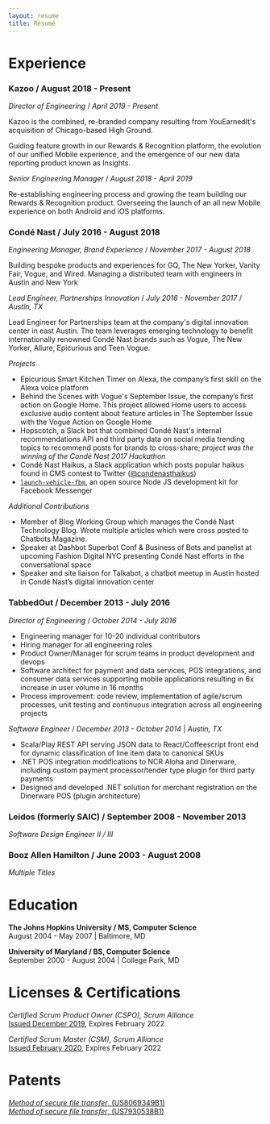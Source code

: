 ```yaml
---
layout: resume
title: Résumé
---
```


# Experience

### Kazoo / August 2018 - Present

_Director of Engineering_ / _April 2019 - Present_

Kazoo is the combined, re-branded company resulting from YouEarnedIt's acquisition of Chicago-based High Ground.

Guiding feature growth in our Rewards &amp; Recognition platform, the evolution of our unified Mobile experience, and the emergence of our new data reporting product known as Insights.

_Senior Engineering Manager_ / _August 2018 - April 2019_

Re-establishing engineering process and growing the team building our Rewards &amp; Recognition product. Overseeing the launch of an all new Mobile experience on both Android and iOS platforms.

### Condé Nast / July 2016 - August 2018

_Engineering Manager, Brand Experience_ / _November 2017 - August 2018_

Building bespoke products and experiences for GQ, The New Yorker, Vanity Fair, Vogue, and Wired. Managing a distributed team with engineers in Austin and New York

_Lead Engineer, Partnerships Innovation_ / _July 2016 - November 2017_ / _Austin, TX_

Lead Engineer for Partnerships team at the company's digital innovation center in east
Austin. The team leverages emerging technology to benefit internationally renowned
Condé Nast brands such as Vogue, The New Yorker, Allure, Epicurious and Teen Vogue.

_Projects_

- Epicurious Smart Kitchen Timer on Alexa, the company’s first skill on the Alexa
  voice platform
- Behind the Scenes with Vogue's September Issue, the company’s first action on
  Google Home. This project allowed Home users to access exclusive audio
  content about feature articles in The September Issue with the Vogue Action
  on Google Home
- Hopscotch, a Slack bot that combined Condé Nast's internal recommendations API
  and third party data on social media trending topics to recommend posts for
  brands to cross-share; _project was the winning of the Condé Nast 2017 Hackathon_
- Condé Nast Haikus, a Slack application which posts popular haikus found in CMS contest to Twitter ([@condenasthaikus])
- [`launch-vehicle-fbm`], an open source Node JS development kit for Facebook Messenger

_Additional Contributions_

- Member of Blog Working Group which manages the Condé Nast
  Technology Blog. Wrote multiple articles which were cross posted to Chatbots
  Magazine.
- Speaker at Dashbot Superbot Conf & Business of Bots and panelist at
  upcoming Fashion Digital NYC presenting Condé Nast efforts in the
  conversational space
- Speaker and site liaison for Talkabot, a chatbot meetup in Austin hosted in
  Condé Nast’s digital innovation center

[@condenasthaikus]: https://twitter.com/condenasthaikus
[`launch-vehicle-fbm`]: https://github.com/CondeNast/launch-vehicle-fbm

### TabbedOut / December 2013 - July 2016

_Director of Engineering_ / _October 2014 - July 2016_

- Engineering manager for 10-20 individual contributors
- Hiring manager for all engineering roles
- Product Owner/Manager for scrum teams in product development and devops
- Software architect for payment and data services, POS integrations, and consumer data services supporting mobile applications resulting in 6x increase in user volume in 16 months
- Process improvement: code review, implementation of agile/scrum processes, unit testing and continuous integration across all engineering projects

_Software Engineer_ / _December 2013 - October 2014_ | _Austin, TX_

- Scala/Play REST API serving JSON data to React/Coffeescript front end for dynamic classification of line item data to canonical SKUs
- .NET POS integration modifications to NCR Aloha and Dinerware, including custom payment processor/tender type plugin for third party payments
- Designed and developed .NET solution for merchant registration on the Dinerware POS (plugin architecture)

### Leidos (formerly SAIC) / September 2008 - November 2013

_Software Design Engineer II / III_

### Booz Allen Hamilton / June 2003 - August 2008

_Multiple Titles_

# Education

**The Johns Hopkins University / MS, Computer Science**  
August 2004 - May 2007 | Baltimore, MD

**University of Maryland / BS, Computer Science**  
September 2000 - August 2004 | College Park, MD

# Licenses & Certifications

_Certified Scrum Product Owner (CSPO), Scrum Alliance_  
[Issued December 2019](http://bcert.me/sqvpyqper), Expires February 2022

_Certified Scrum Master (CSM), Scrum Alliance_  
[Issued February 2020](http://bcert.me/sukirsbss), Expires February 2022

# Patents

[_Method of secure file transfer_, (US8069349B1)](https://patents.google.com/patent/US8069349B1/en)  
[_Method of secure file transfer_, (US7930538B1)](https://patents.google.com/patent/US7930538B1/en)
